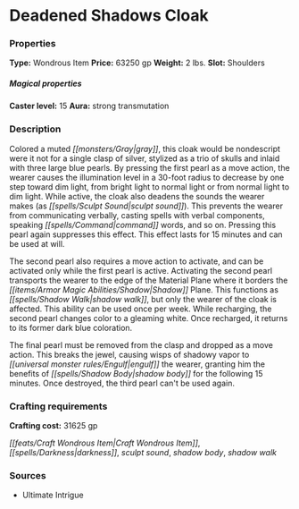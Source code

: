 ﻿---
Title: "Deadened Shadows Cloak"
Type: "Wondrous Item"
Price: "63250 gp"
Weight: "2 lbs."
Slot: "Shoulders"
Caster level: "15"
Aura: "strong transmutation"
Description: |
  "Colored a muted gray, this cloak would be nondescript were it not for a single clasp of silver, stylized as a trio of skulls and inlaid with three large blue pearls. By pressing the first pearl as a move action, the wearer causes the illumination level in a 30-foot radius to decrease by one step toward dim light, from bright light to normal light or from normal light to dim light. While active, the cloak also deadens the sounds the wearer makes (as _sculpt sound_). This prevents the wearer from communicating verbally, casting spells with verbal components, speaking command words, and so on. Pressing this pearl again suppresses this effect. This effect lasts for 15 minutes and can be used at will.
  The second pearl also requires a move action to activate, and can be activated only while the first pearl is active. Activating the second pearl transports the wearer to the edge of the Material Plane where it borders the Shadow Plane. This functions as _shadow walk_, but only the wearer of the cloak is affected. This ability can be used once per week. While recharging, the second pearl changes color to a gleaming white. Once recharged, it returns to its former dark blue coloration.
  The final pearl must be removed from the clasp and dropped as a move action. This breaks the jewel, causing wisps of shadowy vapor to engulf the wearer, granting him the benefits of _shadow body_ for the following 15 minutes. Once destroyed, the third pearl can't be used again."
Crafting cost: "31625 gp"
Sources: "['Ultimate Intrigue']"
---

# Deadened Shadows Cloak

### Properties

**Type:** Wondrous Item **Price:** 63250 gp **Weight:** 2 lbs. **Slot:** Shoulders

##### Magical properties

**Caster level:** 15 **Aura:** strong transmutation

### Description

Colored a muted _[[monsters/Gray|gray]]_, this cloak would be nondescript were it not for a single clasp of silver, stylized as a trio of skulls and inlaid with three large blue pearls. By pressing the first pearl as a move action, the wearer causes the illumination level in a 30-foot radius to decrease by one step toward dim light, from bright light to normal light or from normal light to dim light. While active, the cloak also deadens the sounds the wearer makes (as _[[spells/Sculpt Sound|sculpt sound]]_). This prevents the wearer from communicating verbally, casting spells with verbal components, speaking _[[spells/Command|command]]_ words, and so on. Pressing this pearl again suppresses this effect. This effect lasts for 15 minutes and can be used at will.

The second pearl also requires a move action to activate, and can be activated only while the first pearl is active. Activating the second pearl transports the wearer to the edge of the Material Plane where it borders the _[[items/Armor Magic Abilities/Shadow|Shadow]]_ Plane. This functions as _[[spells/Shadow Walk|shadow walk]]_, but only the wearer of the cloak is affected. This ability can be used once per week. While recharging, the second pearl changes color to a gleaming white. Once recharged, it returns to its former dark blue coloration.

The final pearl must be removed from the clasp and dropped as a move action. This breaks the jewel, causing wisps of shadowy vapor to _[[universal monster rules/Engulf|engulf]]_ the wearer, granting him the benefits of _[[spells/Shadow Body|shadow body]]_ for the following 15 minutes. Once destroyed, the third pearl can't be used again.

### Crafting requirements

**Crafting cost:** 31625 gp

_[[feats/Craft Wondrous Item|Craft Wondrous Item]]_, _[[spells/Darkness|darkness]]_, _sculpt sound_, _shadow body_, _shadow walk_

### Sources

* Ultimate Intrigue